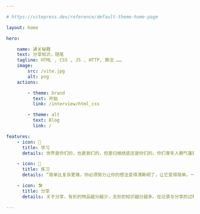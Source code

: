 ```yaml
---

# https://vitepress.dev/reference/default-theme-home-page

layout: home

hero:

    name: 通关秘籍
    text: 分享知识，随笔
    tagline: HTML , CSS , JS , HTTP, 算法 ……
    image:
        src: /vite.jpg
        alt: png
    actions:

        - theme: brand
          text: 开始
          link: /interview/html_css

        - theme: alt
          text: Blog
          link: /

features:
    - icon: 🚀
      title: 学习
      details: 世界是你们的，也是我们的，但是归根结底还是你们的，你们青年人朝气蓬勃，好象早晨八九点钟的太阳光，希望寄托在你们身上！

    - icon: 🖖
      title: 练习
      details: “简单比复杂更难，你必须努力让你的想法变得清晰明了，让它变得简单。一旦你做到了简单，你就能搬动大山。” -- 乔布斯

    - icon: 🛠️
      title: 分享
      details: 关于分享，有形的物品越分越少，无形的知识越分越多。在记录与分享的过程中, 梳理所学, 交流所得, 必有所获。

---
```

